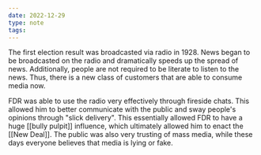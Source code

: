 ```yaml
---
date: 2022-12-29
type: note
tags:
---
```


The first election result was broadcasted via radio in 1928. News began to be broadcasted on the radio and dramatically speeds up the spread of news. Additionally, people are not required to be literate to listen to the news. Thus, there is a new class of customers that are able to consume media now.

FDR was able to use the radio very effectively through fireside chats. This allowed him to better communicate with the public and sway people's opinions through "slick delivery". This essentially allowed FDR to have a huge [[bully pulpit]] influence, which ultimately allowed him to enact the [[New Deal]]. The public was also very trusting of mass media, while these days everyone believes that media is lying or fake.
